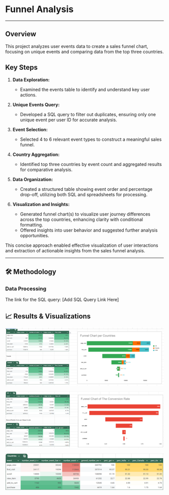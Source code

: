 # Funnel Analysis
---

## Overview

This project analyzes user events data to create a sales funnel chart, focusing on unique events and comparing data from the top three countries.

## Key Steps

1. **Data Exploration:** 
   - Examined the events table to identify and understand key user actions.

2. **Unique Events Query:**
   - Developed a SQL query to filter out duplicates, ensuring only one unique event per user ID for accurate analysis.

3. **Event Selection:**
   - Selected 4 to 6 relevant event types to construct a meaningful sales funnel.

4. **Country Aggregation:**
   - Identified top three countries by event count and aggregated results for comparative analysis.

5. **Data Organization:**
   - Created a structured table showing event order and percentage drop-off, utilizing both SQL and spreadsheets for processing.

6. **Visualization and Insights:**
   - Generated funnel chart(s) to visualize user journey differences across the top countries, enhancing clarity with conditional formatting.
   - Offered insights into user behavior and suggested further analysis opportunities.

This concise approach enabled effective visualization of user interactions and extraction of actionable insights from the sales funnel analysis.

---

## 🛠️ Methodology

### Data Processing

The link for the SQL query: [Add SQL Query Link Here]

## 📈 Results & Visualizations

![alt text](India_Canada_Funnel_Chart.png)

![alt text](US_General_Funnel_Chart.png)

![alt text](Countries_Event.png)

